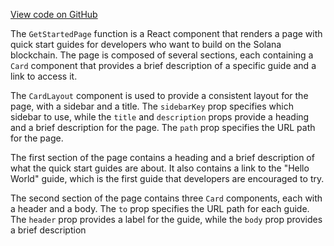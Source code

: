 [View code on GitHub](https://github.com/solana-labs/solana/blob/master/docs/src/pages/getstarted.jsx)

The `GetStartedPage` function is a React component that renders a page with quick start guides for developers who want to build on the Solana blockchain. The page is composed of several sections, each containing a `Card` component that provides a brief description of a specific guide and a link to access it. 

The `CardLayout` component is used to provide a consistent layout for the page, with a sidebar and a title. The `sidebarKey` prop specifies which sidebar to use, while the `title` and `description` props provide a heading and a brief description for the page. The `path` prop specifies the URL path for the page.

The first section of the page contains a heading and a brief description of what the quick start guides are about. It also contains a link to the "Hello World" guide, which is the first guide that developers are encouraged to try. 

The second section of the page contains three `Card` components, each with a header and a body. The `to` prop specifies the URL path for each guide. The `header` prop provides a label for the guide, while the `body` prop provides a brief description